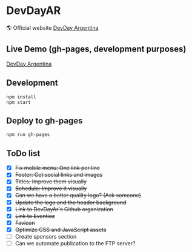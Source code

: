 # DevDayAR

:earth_americas: Official website [DevDay Argentina](http://devdayar.com)

## Live Demo (gh-pages, development purposes)

[DevDay Argentina](http://devdayar.github.io/site/)

## Development

```
npm install
npm start
```

## Deploy to gh-pages

```
npm run gh-pages
```

## ToDo list

- [X] ~~Fix mobile menu: One link per line~~
- [X] ~~Footer: Get social links and images~~
- [X] ~~Titles: Improve them visually~~
- [X] ~~Schedule: Improve it visually~~
- [X] ~~Can we have a better quality logo? (Ask someone)~~
- [X] ~~Update the logo and the header background~~
- [X] ~~Link to DevDayAr's Github organization~~
- [X] ~~Link to Eventioz~~
- [X] ~~Favicon~~
- [X] ~~Optimize CSS and JavaScript assets~~
- [ ] Create sponsors section
- [ ] Can we automate publication to the FTP server?